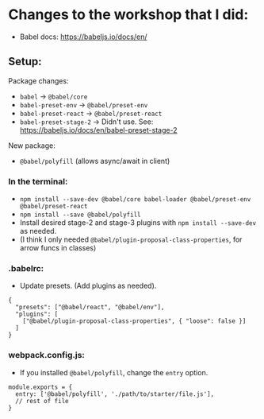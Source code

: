 # Changes to the workshop that I did:

* Babel docs: https://babeljs.io/docs/en/

## Setup:

Package changes:
* `babel` -> `@babel/core`
* `babel-preset-env` -> `@babel/preset-env`
* `babel-preset-react` -> `@babel/preset-react`
* `babel-preset-stage-2` -> Didn't use. See: https://babeljs.io/docs/en/babel-preset-stage-2

New package:
* `@babel/polyfill` (allows async/await in client)

### In the terminal:

* `npm install --save-dev @babel/core babel-loader @babel/preset-env @babel/preset-react`
* `npm install --save @babel/polyfill`
* Install desired stage-2 and stage-3 plugins with `npm install --save-dev` as needed.
* (I think I only needed `@babel/plugin-proposal-class-properties`, for arrow funcs in classes)

### .babelrc:

* Update presets. (Add plugins as needed).

```
{
  "presets": ["@babel/react", "@babel/env"],
  "plugins": [
    ["@babel/plugin-proposal-class-properties", { "loose": false }]
  ]
}
```

### webpack.config.js:

* If you installed `@babel/polyfill`, change the `entry` option.

```
module.exports = {
  entry: ['@babel/polyfill', './path/to/starter/file.js'],
  // rest of file
}
```
